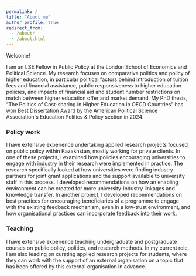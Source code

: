 ```yaml
---
permalink: /
title: "About me"
author_profile: true
redirect_from: 
  - /about/
  - /about.html
---
```


Welcome!

I am an LSE Fellow in Public Policy at the London School of Economics and Political Science. My research focuses on comparative politics and policy of higher education, in particular political factors behind introduction of tuition fees and financial assistance, public responsiveness to higher education policies, and impacts of financial aid and student number restrictions on match between higher education offer and market demand. My PhD thesis, “The Politics of Cost-sharing in Higher Education in OECD Countries” has won Best Dissertation Award by the American Political Science Association's Education Politics & Policy section in 2024. 


### Policy work

I have extensive experience undertaking applied research projects focused on public policy within Kazakhstan, mostly working for private clients. In one of these projects, I examined how policies encouraging universities to engage with industry in their research were implemented in practice. The research specifically looked at how universities were finding industry partners for joint grant applications and the support available to university staff in this process. I developed recommendations on how an enabling environment can be created for more university-industry linkages and knowledge transfer. In another project, I developed recommendations on best practices for encouraging beneficiaries of a programme to engage with the existing feedback mechanism, even in a low-trust environment, and how organisational practices can incorporate feedback into their work. 

### Teaching

I have extensive experience teaching undergraduate and postgraduate courses on public policy, politics, and research methods. In my current role, I am also leading on curating applied research projects for students, where they can work with the support of an external organisation on a topic that has been offered by this external organisation in advance.

